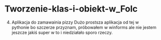 # Tworzenie-klas-i-obiekt-w_Folc
4. Aplikacja do zamawainia pizzy
  Dużo prostsza aplikacja od tej w pythonie bo szczerze przyznam, próbowałem w winforms
ale nie jestem jeszcze jakiś super w to i niedziałało sporo rzeczy.
